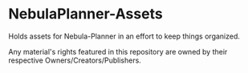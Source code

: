 # NebulaPlanner-Assets
Holds assets for Nebula-Planner in an effort to keep things organized. 

Any material's rights featured in this repository are owned by their respective Owners/Creators/Publishers.
